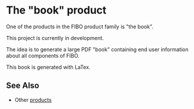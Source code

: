 # The "book" product

One of the products in the FIBO product family is "the book".

This project is currently in development.

The idea is to generate a large PDF "book" containing end user information
about all components of FIBO.

This book is generated with LaTex.

## See Also

- Other [products](../README.md)
